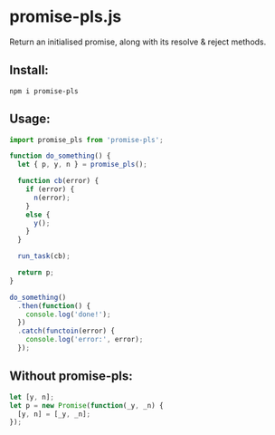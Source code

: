 # promise-pls.js

Return an initialised promise, along with its resolve & reject methods.

## Install:

`npm i promise-pls`


## Usage:

```js
import promise_pls from 'promise-pls';

function do_something() {
  let { p, y, n } = promise_pls();

  function cb(error) {
    if (error) {
      n(error);
    }
    else {
      y();
    }
  }

  run_task(cb);

  return p;
}

do_something()
  .then(function() {
    console.log('done!');
  })
  .catch(functoin(error) {
    console.log('error:', error);
  });
```


## Without promise-pls:

```js
let [y, n];
let p = new Promise(function(_y, _n) {
  [y, n] = [_y, _n];
});
```
